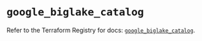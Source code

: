 # `google_biglake_catalog`

Refer to the Terraform Registry for docs: [`google_biglake_catalog`](https://registry.terraform.io/providers/hashicorp/google-beta/6.23.0/docs/resources/google_biglake_catalog).
